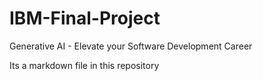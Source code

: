 # IBM-Final-Project
Generative AI - Elevate your Software Development Career

Its a markdown file in this repository
